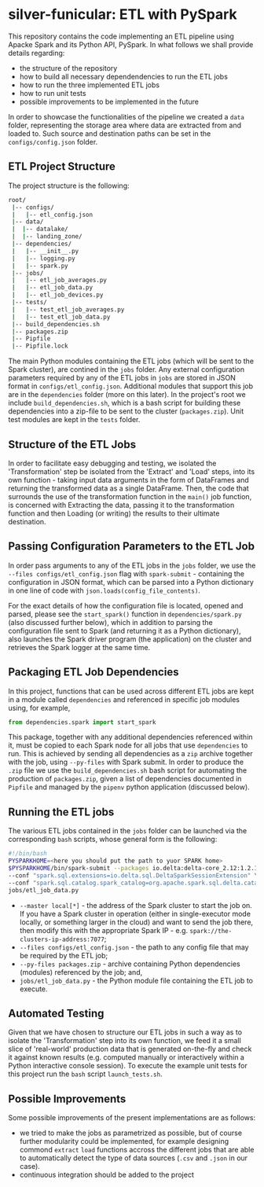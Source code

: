 # silver-funicular: ETL with PySpark

This repository contains the code implementing an ETL pipeline using Apacke Spark 
and its Python API, PySpark. In what follows we shall provide details regarding: 

- the structure of the repository
- how to build all necessary dependendencies to run the ETL jobs
- how to run the three implemented ETL jobs
- how to run unit tests
- possible improvements to be implemented in the future

In order to showcase the functionalities of the pipeline we created a `data` folder, representing the storage
area where data are extracted from and loaded to. Such source and destination paths can be set in the `configs/config.json`
folder.

## ETL Project Structure
The project structure is the following:

```bash
root/
 |-- configs/
 |   |-- etl_config.json
 |-- data/
 |  |-- datalake/
 |  |-- landing_zone/
 |-- dependencies/
 |   |-- __init__.py
 |   |-- logging.py
 |   |-- spark.py
 |-- jobs/
 |   |-- etl_job_averages.py
 |   |-- etl_job_data.py
 |   |-- etl_job_devices.py
 |-- tests/
 |   |-- test_etl_job_averages.py
 |   |-- test_etl_job_data.py
 |-- build_dependencies.sh
 |-- packages.zip
 |-- Pipfile
 |-- Pipfile.lock
```

The main Python modules containing the ETL jobs (which will be sent to the Spark cluster), 
are contined in the `jobs` folder. Any external configuration parameters required by any of the ETL jobs in `jobs`
 are stored in JSON format in `configs/etl_config.json`. 
Additional modules that support this job are in the `dependencies` folder 
(more on this later). In the project's root we include `build_dependencies.sh`, 
which is a bash script for building these dependencies into a zip-file to be 
sent to the cluster (`packages.zip`). Unit test modules are kept in the `tests` folder.

## Structure of the ETL Jobs

In order to facilitate easy debugging and testing, we isolated the 'Transformation' step be isolated from the 'Extract' 
and 'Load' steps, into its own function - taking input data arguments in the form of DataFrames and returning the 
transformed data as a single DataFrame. Then, the code that surrounds the use of 
the transformation function in the `main()` job function, is concerned with 
Extracting the data, passing it to the transformation function and then Loading 
(or writing) the results to their ultimate destination. 


## Passing Configuration Parameters to the ETL Job

In order pass arguments to any of the ETL jobs in the `jobs` folder, we use the 
`--files configs/etl_config.json` flag with `spark-submit` - containing the configuration in JSON format, which can be parsed into a 
Python dictionary in one line of code with `json.loads(config_file_contents)`. 

For the exact details of how the configuration file is located, opened and parsed, please see the `start_spark()` function in `dependencies/spark.py` (also discussed further below), which in addition to parsing the configuration file sent to Spark (and returning it as a Python dictionary), also launches the Spark driver program (the application) on the cluster and retrieves the Spark logger at the same time.

## Packaging ETL Job Dependencies

In this project, functions that can be used across different ETL jobs are kept in a module called `dependencies` and referenced in specific job modules using, for example,

```python
from dependencies.spark import start_spark
```

This package, together with any additional dependencies referenced within it, must be copied to each Spark node for all jobs that use `dependencies` to run. This is achieved by sending all dependencies as a `zip` archive together with the job, using `--py-files` with Spark submit. In order to produce the `.zip` file we use the `build_dependencies.sh` bash script for automating the production of `packages.zip`, given a list of dependencies documented in `Pipfile` and managed by the `pipenv` python application (discussed below).

## Running the ETL jobs

The various ETL jobs contained in the `jobs` folder can be launched via the corresponding `bash` scripts, whose general form is the following:

```bash
#!/bin/bash
PYSPARKHOME=<here you should put the path to yuor SPARK home>
$PYSPARKHOME/bin/spark-submit --packages io.delta:delta-core_2.12:1.2.1 --py-files packages.zip  --files  configs/etl_config.json \
--conf "spark.sql.extensions=io.delta.sql.DeltaSparkSessionExtension" \
--conf "spark.sql.catalog.spark_catalog=org.apache.spark.sql.delta.catalog.DeltaCatalog" \
jobs/etl_job_data.py
```

- `--master local[*]` - the address of the Spark cluster to start the job on. If you have a Spark cluster in operation (either in single-executor mode locally, or something larger in the cloud) and want to send the job there, then modify this with the appropriate Spark IP - e.g. `spark://the-clusters-ip-address:7077`;
- `--files configs/etl_config.json` - the path to any config file that may be required by the ETL job;
- `--py-files packages.zip` - archive containing Python dependencies (modules) referenced by the job; and,
- `jobs/etl_job_data.py` - the Python module file containing the ETL job to execute.


## Automated Testing


Given that we have chosen to structure our ETL jobs in such a way as to isolate the 'Transformation' step into its own function, we feed it a small slice of 'real-world' production data that is generated on-the-fly and check it against known results (e.g. computed manually or interactively within a Python interactive console session).
To execute the example unit tests for this project run the `bash` script `launch_tests.sh`.

## Possible Improvements
Some possible improvements of the present implementations are as follows:
- we tried to make the jobs as parametrized as possible, but of course further modularity could be implemented, for example designing commond `extract` `load` functions accross the different jobs that are able to automatically detect the type of data sources (`.csv` and `.json` in our case).
- continuous integration should be added to the project
